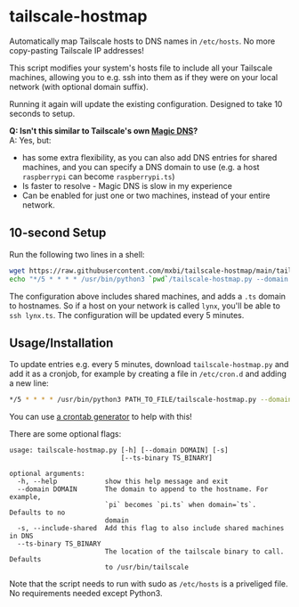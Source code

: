 # tailscale-hostmap

Automatically map Tailscale hosts to DNS names in `/etc/hosts`. No more copy-pasting Tailscale IP addresses!

This script modifies your system's hosts file to include all your Tailscale machines, allowing you to e.g. ssh into them as if they were on your local network (with optional domain suffix).

Running it again will update the existing configuration. Designed to take 10 seconds to setup.

**Q: Isn't this similar to Tailscale's own [Magic DNS](https://tailscale.com/kb/1081/magicdns/)?**  
A: Yes, but:
- has some extra flexibility, as you can also add DNS entries for shared machines, and you can specify a DNS domain to use (e.g. a host `raspberrypi` can become `raspberrypi.ts`)
- Is faster to resolve - Magic DNS is slow in my experience
- Can be enabled for just one or two machines, instead of your entire network.

## 10-second Setup

Run the following two lines in a shell:

```bash
wget https://raw.githubusercontent.com/mxbi/tailscale-hostmap/main/tailscale-hostmap.py
echo "*/5 * * * * /usr/bin/python3 `pwd`/tailscale-hostmap.py --domain ts -s" | sudo tee /etc/cron.d/tailscale-hostmap
```

The configuration above includes shared machines, and adds a `.ts` domain to hostnames. So if a host on your network is called `lynx`, you'll be able to `ssh lynx.ts`. The configuration will be updated every 5 minutes.

## Usage/Installation

To update entries e.g. every 5 minutes, download `tailscale-hostmap.py` and add it as a cronjob, for example by creating a file in `/etc/cron.d` and adding a new line:

```bash
*/5 * * * * /usr/bin/python3 PATH_TO_FILE/tailscale-hostmap.py --domain ts -s
```

You can use [a crontab generator](https://crontab-generator.org/) to help with this!

There are some optional flags:

```
usage: tailscale-hostmap.py [-h] [--domain DOMAIN] [-s]
                            [--ts-binary TS_BINARY]

optional arguments:
  -h, --help            show this help message and exit
  --domain DOMAIN       The domain to append to the hostname. For example,
                        `pi` becomes `pi.ts` when domain=`ts`. Defaults to no
                        domain
  -s, --include-shared  Add this flag to also include shared machines in DNS
  --ts-binary TS_BINARY
                        The location of the tailscale binary to call. Defaults
                        to /usr/bin/tailscale
```

Note that the script needs to run with sudo as `/etc/hosts` is a priveliged file. No requirements needed except Python3.